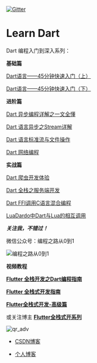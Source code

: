 

[![Gitter](https://badges.gitter.im/bczl-flutter/community.svg)](https://gitter.im/bczl-flutter/community?utm_source=badge&utm_medium=badge&utm_campaign=pr-badge)

# Learn Dart

Dart 编程入门到深入系列：

**基础篇**

[Dart语言——45分钟快速入门（上）](https://github.com/arcticfox1919/learn-dart/blob/master/45%E5%88%86%E9%92%9F%E5%BF%AB%E9%80%9F%E5%85%A5%E9%97%A8%EF%BC%88%E4%B8%8A%EF%BC%89.md)

[Dart语言——45分钟快速入门（下）](https://github.com/arcticfox1919/learn-dart/blob/master/45%E5%88%86%E9%92%9F%E5%BF%AB%E9%80%9F%E5%85%A5%E9%97%A8%EF%BC%88%E4%B8%8B%EF%BC%89.md)

**进阶篇**

[Dart 异步编程详解之一文全懂](https://github.com/arcticfox1919/learn-dart/blob/master/Dart%20%E5%BC%82%E6%AD%A5%E7%BC%96%E7%A8%8B%E8%AF%A6%E8%A7%A3.md)

[Dart 语言异步之Stream详解](https://github.com/arcticfox1919/learn-dart/blob/master/Dart%20%E8%AF%AD%E8%A8%80Stream%E8%AF%A6%E8%A7%A3.md)

[Dart 语言标准流与文件操作](https://github.com/arcticfox1919/learn-dart/blob/master/Dart%20%E8%AF%AD%E8%A8%80%E6%A0%87%E5%87%86%E6%B5%81%E4%B8%8E%E6%96%87%E4%BB%B6%E6%93%8D%E4%BD%9C.md)

[Dart 网络编程](https://github.com/arcticfox1919/learn-dart/blob/master/Dart%20%E7%BD%91%E7%BB%9C%E7%BC%96%E7%A8%8B.md)

**实战篇**

[Dart 爬虫开发体验](https://blog.bczl.xyz/archives/4)

[Dart 全栈之服务端开发](https://arcticfox.blog.csdn.net/article/details/120826195)

[Dart FFI调用C语言混合编程](https://github.com/arcticfox1919/learn-dart/blob/master/Dart%20%E8%B0%83%E7%94%A8C%E8%AF%AD%E8%A8%80%E6%B7%B7%E5%90%88%E7%BC%96%E7%A8%8B.md)

[LuaDardo中Dart与Lua的相互调用](https://arcticfox.blog.csdn.net/article/details/119582403)


***关注我，不错过！***

微信公众号：编程之路从0到1

![编程之路从0到1](https://img-blog.csdnimg.cn/20190301102949549.jpg)



**视频教程**

[**Flutter 全栈开发之Dart编程指南**](https://study.163.com/course/courseMain.htm?courseId=1209508814&share=2&shareId=480000001855430)

[**Flutter 全栈式开发指南**](https://study.163.com/course/courseMain.htm?courseId=1210111872&share=2&shareId=480000001855430)

[**Flutter全栈式开发-高级篇**](https://study.163.com/course/courseMain.htm?courseId=1211268802&share=2&shareId=480000001855430)

或关注博主 [**Flutter全栈式开系列**](http://m.study.163.com/provider/480000001855430/index.htm?share=2&shareId=480000001855430)

![qr_adv](https://img-blog.csdnimg.cn/img_convert/eb3c16913c155e08e1443a0029003aa1.png)


- [CSDN博客](https://blog.csdn.net/yingshukun)

- [个人博客](https://blog.bczl.xyz/)
